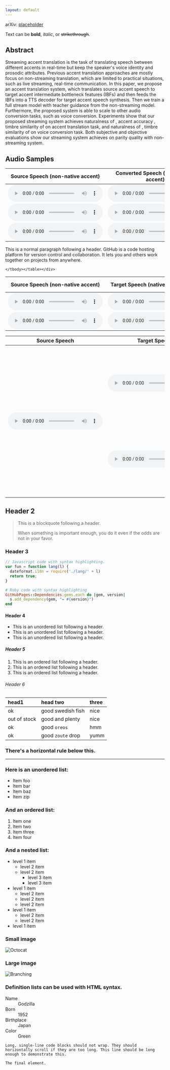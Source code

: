 ```yaml
---
layout: default
---
```

arXiv: <a href="placeholder">placeholder</a>

Text can be **bold**, _italic_, or ~~strikethrough~~.

## Abstract

Streaming accent translation is the task of translating speech between different accents in real-time but keep the speaker's voice identity and prosodic attributes. Previous accent translation approaches are mostly focus on non-streaming translation, which are limited to practical situations, such as live streaming, real-time communication. In this paper, we propose an accent translation system, which translates source accent speech to target accent intermediate bottleneck features (IBFs) and then feeds the IBFs into a TTS decoder for target accent speech synthesis. Then we train a full stream model with teacher guidance from the non-streaming model. Furthermore, the proposed system is able to scale to other audio conversion tasks, such as voice conversion. Experiments show that our proposed streaming system achieves naturalness of , accent accuracy , timbre similarity of on accent translation task, and naturalness of , timbre similarity of on voice conversion task. Both subjective and objective evaluations show our streaming system achieves on parity quality with non-streaming system.

## Audio Samples
<div class="table-wrapper">
  <table>
  <thead>
  <tr>
      <th>Source Speech (non-native accent)</th>
      <th>Converted Speech (native enUS accent)</th>
  </tr>
  </thead>
  <tbody>
  <tr>
      <td style="text-align: center" rowspan="1"><audio controls="controls"><source src="assets/wav/ref_audio1.wav" autoplay="">Your browser does not support the audio element.</audio></td>
      <td style="text-align: center" rowspan="1"><audio controls="controls"><source src="assets/wav/ref_audio1.wav" autoplay="">Your browser does not support the audio element.</audio></td>
  </tr>
  
  <tr>
      <td style="text-align: center" rowspan="1"><audio controls="controls"><source src="assets/wav/ref_audio1.wav" autoplay="">Your browser does not support the audio element.</audio></td>
      <td style="text-align: center" rowspan="1"><audio controls="controls"><source src="assets/wav/ref_audio1.wav" autoplay="">Your browser does not support the audio element.</audio></td>
  </tr>
    
  <tr>
      <td style="text-align: center" rowspan="1"><audio controls="controls"><source src="assets/wav/ref_audio1.wav" autoplay="">Your browser does not support the audio element.</audio></td>
      <td style="text-align: center" rowspan="1"><audio controls="controls"><source src="assets/wav/ref_audio1.wav" autoplay="">Your browser does not support the audio element.</audio></td>
  </tr>
    </tbody></table></div>

This is a normal paragraph following a header. GitHub is a code hosting platform for version control and collaboration. It lets you and others work together on projects from anywhere.

<div class="table-wrapper">
  <table>
  <thead>
  <tr>
      <th>Source Speech (non-native accent)</th>
      <th>Target Speech (native enUS accent)</th>
      <th>Converted Speech (native enUS accent)</th>
  </tr>
  </thead>
  <tbody>
  <tr>
      <td style="text-align: center" rowspan="1"><audio controls="controls"><source src="assets/wav/ref_audio1.wav" autoplay="">Your browser does not support the audio element.</audio></td>
      <td style="text-align: center" rowspan="1"><audio controls="controls"><source src="assets/wav/ref_audio1.wav" autoplay="">Your browser does not support the audio element.</audio></td>
      <td style="text-align: center" rowspan="1"><audio controls="controls"><source src="assets/wav/ref_audio1.wav" autoplay="">Your browser does not support the audio element.</audio></td>
  </tr>
  
  <tr>
      <td style="text-align: center" rowspan="1"><audio controls="controls"><source src="assets/wav/ref_audio1.wav" autoplay="">Your browser does not support the audio element.</audio></td>
      <td style="text-align: center" rowspan="1"><audio controls="controls"><source src="assets/wav/ref_audio1.wav" autoplay="">Your browser does not support the audio element.</audio></td>
      <td style="text-align: center" rowspan="1"><audio controls="controls"><source src="assets/wav/ref_audio1.wav" autoplay="">Your browser does not support the audio element.</audio></td>
  </tr>
    
    </tbody></table></div>


<div class="table-wrapper">
  <table>
  <thead>
  <tr>
      <th>Source Speech</th>
      <th>Target Speech</th>
      <th></th>
      <th>Conversion Speech</th>
  </tr>
  </thead>
  <tbody>
  <tr>
      <td style="text-align: center" rowspan="8"><audio controls="controls"><source src="assets/wav/ref_audio1.wav" autoplay="">Your browser does not support the audio element.</audio></td>
      <td style="text-align: center" rowspan="4"><audio controls="controls"><source src="assets/wav/ref_audio1.wav" autoplay="">Your browser does not support the audio element.</audio></td>
      <td style="text-align: center">Baseline</td>
      <td style="text-align: center"><audio controls="controls"><source src="assets/wav/ref_audio1.wav" autoplay="">Your browser does not support the audio element.</audio></td>
  </tr>
  <tr>
      <td style="text-align: center">Proposed</td>
      <td style="text-align: center"><audio controls="controls"><source src="wav/daily/1/proposed_f.wav" autoplay="">Your browser does not support the audio element.</audio></td>
      
  </tr>
  <tr>
    <td style="text-align: center">Proposed<font color="#FF0000"> w/o IBFs </font></td>
    <td style="text-align: center"><audio controls="controls"><source src="wav/daily/1/wo_ibf_f.wav" autoplay="">Your browser does not support the audio element.</audio></td>
    
  </tr>
  <tr>
    <td style="text-align: center">Proposed<font color="#FF0000"> w/o TG </font> </td>
    <td style="text-align: center"><audio controls="controls"><source src="wav/daily/1/wo_tg_f.wav" autoplay="">Your browser does not support the audio element.</audio></td>
    
  </tr>
  <tr>
      <td style="text-align: center" rowspan="4"><audio controls="controls"><source src="wav/target_m.wav" autoplay="">Your browser does not support the audio element.</audio></td>
      <td style="text-align: center">Baseline</td>
      <td style="text-align: center"><audio controls="controls"><source src="wav/daily/1/bl_m.wav" autoplay="">Your browser does not support the audio element.</audio></td>
      
  </tr>
<tr>
    <td style="text-align: center">Proposed</td>
    <td style="text-align: center"><audio controls="controls"><source src="wav/daily/1/proposed_m.wav" autoplay="">Your browser does not support the audio element.</audio></td>
    
</tr>
<tr>
  <td style="text-align: center">Proposed <font color="#FF0000">w/o IBFs</font> </td>
  <td style="text-align: center"><audio controls="controls"><source src="wav/daily/1/wo_ibf_m.wav" autoplay="">Your browser does not support the audio element.</audio></td>
  
</tr>
<tr>
  <td style="text-align: center">Proposed <font color="#FF0000">w/o TG</font> </td>
  <td style="text-align: center"><audio controls="controls"><source src="wav/daily/1/wo_tg_m.wav" autoplay="">Your browser does not support the audio element.</audio></td>
  
</tr>
  </tbody>
  </table></div>

## Header 2

> This is a blockquote following a header.
>
> When something is important enough, you do it even if the odds are not in your favor.

### Header 3

```js
// Javascript code with syntax highlighting.
var fun = function lang(l) {
  dateformat.i18n = require('./lang/' + l)
  return true;
}
```

```ruby
# Ruby code with syntax highlighting
GitHubPages::Dependencies.gems.each do |gem, version|
  s.add_dependency(gem, "= #{version}")
end
```

#### Header 4

*   This is an unordered list following a header.
*   This is an unordered list following a header.
*   This is an unordered list following a header.

##### Header 5

1.  This is an ordered list following a header.
2.  This is an ordered list following a header.
3.  This is an ordered list following a header.

###### Header 6

| head1        | head two          | three |
|:-------------|:------------------|:------|
| ok           | good swedish fish | nice  |
| out of stock | good and plenty   | nice  |
| ok           | good `oreos`      | hmm   |
| ok           | good `zoute` drop | yumm  |

### There's a horizontal rule below this.

* * *

### Here is an unordered list:

*   Item foo
*   Item bar
*   Item baz
*   Item zip

### And an ordered list:

1.  Item one
1.  Item two
1.  Item three
1.  Item four

### And a nested list:

- level 1 item
  - level 2 item
  - level 2 item
    - level 3 item
    - level 3 item
- level 1 item
  - level 2 item
  - level 2 item
  - level 2 item
- level 1 item
  - level 2 item
  - level 2 item
- level 1 item

### Small image

![Octocat](https://github.githubassets.com/images/icons/emoji/octocat.png)

### Large image

![Branching](https://guides.github.com/activities/hello-world/branching.png)


### Definition lists can be used with HTML syntax.

<dl>
<dt>Name</dt>
<dd>Godzilla</dd>
<dt>Born</dt>
<dd>1952</dd>
<dt>Birthplace</dt>
<dd>Japan</dd>
<dt>Color</dt>
<dd>Green</dd>
</dl>

```
Long, single-line code blocks should not wrap. They should horizontally scroll if they are too long. This line should be long enough to demonstrate this.
```

```
The final element.
```
